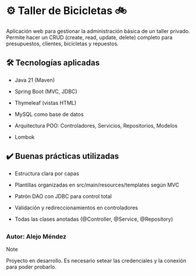 # ⚙️ **Taller de Bicicletas** 🚲
Aplicación web para gestionar la administración básica de un taller privado. 
Permite hacer un CRUD (create, read, update, delete) completo para presupuestos, clientes, bicicletas y repuestos.

## 🛠️ Tecnologías aplicadas
- Java 21 (Maven)

* Spring Boot (MVC, JDBC)

+ Thymeleaf (vistas HTML) 

+ MySQL como base de datos

+ Arquitectura POO: Controladores, Servicios, Repositorios, Modelos

+ Lombok

## ✔️ Buenas prácticas utilizadas
- Estructura clara por capas

* Plantillas organizadas en src/main/resources/templates según MVC 

+ Patrón DAO con JDBC para control total

+ Validación y redireccionamientos en controladores

+ Todas las clases anotadas (@Controller, @Service, @Repository)
##

### Autor: Alejo Méndez

> [!NOTE]
> Proyecto en desarrollo.
> Es necesario setear las credenciales y la conexión para poder probarlo.


